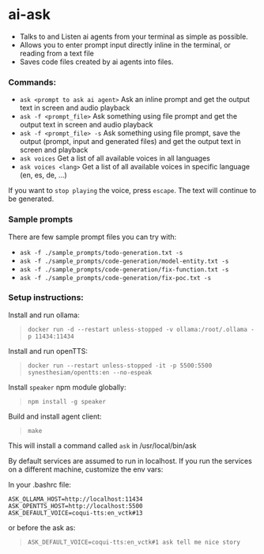 # ai-ask

* Talks to and Listen ai agents from your terminal as simple as possible.
* Allows you to enter prompt input directly inline in the terminal, or reading from a text file
* Saves code files created by ai agents into files.

### Commands:

* `ask <prompt to ask ai agent>` Ask an inline prompt and get the output text in screen and audio playback
* `ask -f <prompt_file>` Ask something using file prompt and get the output text in screen and audio playback
* `ask -f <prompt_file> -s` Ask something using file prompt, save the output (prompt, input and generated files) and get the output text in screen and playback
* `ask voices` Get a list of all available voices in all languages
* `ask voices <lang>` Get a list of all available voices in specific language (en, es, de, ...)

If you want to `stop playing` the voice, press `escape`. The text will continue to be generated.

### Sample prompts

There are few sample prompt files you can try with:

* `ask -f ./sample_prompts/todo-generation.txt -s`
* `ask -f ./sample_prompts/code-generation/model-entity.txt -s`
* `ask -f ./sample_prompts/code-generation/fix-function.txt -s`
* `ask -f ./sample_prompts/code-generation/fix-poc.txt -s`

### Setup instructions:

Install and run ollama:
> ```docker run -d --restart unless-stopped -v ollama:/root/.ollama -p 11434:11434```

Install and run openTTS:
> ```docker run --restart unless-stopped -it -p 5500:5500 synesthesiam/opentts:en --no-espeak```

Install `speaker` npm module globally:
> ```npm install -g speaker```

Build and install agent client:
> ```make```

This will install a command called `ask` in /usr/local/bin/ask

By default services are assumed to run in localhost. If you run the services on a different machine, customize the env vars:

In your .bashrc file:

```
ASK_OLLAMA_HOST=http://localhost:11434
ASK_OPENTTS_HOST=http://localhost:5500
ASK_DEFAULT_VOICE=coqui-tts:en_vctk#13
```

or before the ask as:
> ```ASK_DEFAULT_VOICE=coqui-tts:en_vctk#1 ask tell me nice story```
